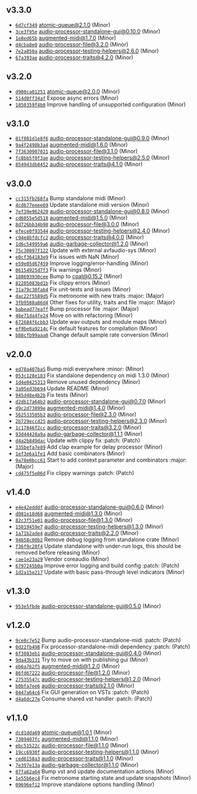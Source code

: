 ## v3.3.0

* [`6d7cf349`](https://github.com/yamadapc/augmented-audio/commits/6d7cf349) atomic-queue@2.1.0 (Minor)
* [`3ce3f95e`](https://github.com/yamadapc/augmented-audio/commits/3ce3f95e) audio-processor-standalone-gui@0.10.0 (Minor)
* [`1e8ed65b`](https://github.com/yamadapc/augmented-audio/commits/1e8ed65b) augmented-midi@1.7.0 (Minor)
* [`d4cba8e0`](https://github.com/yamadapc/augmented-audio/commits/d4cba8e0) audio-processor-file@3.2.0 (Minor)
* [`7e2a850a`](https://github.com/yamadapc/augmented-audio/commits/7e2a850a) audio-processor-testing-helpers@2.6.0 (Minor)
* [`67a393ae`](https://github.com/yamadapc/augmented-audio/commits/67a393ae) audio-processor-traits@4.2.0 (Minor)

## v3.2.0

* [`d900ca01251`](https://github.com/yamadapc/augmented-audio/commits/d900ca01251) atomic-queue@2.0.0 (Minor)
* [`514d0ff34af`](https://github.com/yamadapc/augmented-audio/commits/514d0ff34af) Expose async errors (Minor)
* [`1850359f4b0`](https://github.com/yamadapc/augmented-audio/commits/1850359f4b0) Improve handling of unsupported configuration (Minor)

## v3.1.0

* [`01f081d1e8f6`](https://github.com/yamadapc/augmented-audio/commits/01f081d1e8f6) audio-processor-standalone-gui@0.9.0 (Minor)
* [`9a4f2498b3a4`](https://github.com/yamadapc/augmented-audio/commits/9a4f2498b3a4) augmented-midi@1.6.0 (Minor)
* [`7f3630907021`](https://github.com/yamadapc/augmented-audio/commits/7f3630907021) audio-processor-file@3.1.0 (Minor)
* [`fc8bb5f0f3ae`](https://github.com/yamadapc/augmented-audio/commits/fc8bb5f0f3ae) audio-processor-testing-helpers@2.5.0 (Minor)
* [`854943db8452`](https://github.com/yamadapc/augmented-audio/commits/854943db8452) audio-processor-traits@4.1.0 (Minor)

## v3.0.0

* [`cc315fb268fa`](https://github.com/yamadapc/augmented-audio/commits/cc315fb268fa) Bump standalone midi (Minor)
* [`4cd677eeee69`](https://github.com/yamadapc/augmented-audio/commits/4cd677eeee69) Update standalone midi version (Minor)
* [`7ef39e962420`](https://github.com/yamadapc/augmented-audio/commits/7ef39e962420) audio-processor-standalone-gui@0.8.0 (Minor)
* [`cd6055e5d518`](https://github.com/yamadapc/augmented-audio/commits/cd6055e5d518) augmented-midi@1.5.0 (Minor)
* [`8d726bb34b98`](https://github.com/yamadapc/augmented-audio/commits/8d726bb34b98) audio-processor-file@3.0.0 (Minor)
* [`efece0f93544`](https://github.com/yamadapc/augmented-audio/commits/efece0f93544) audio-processor-testing-helpers@2.4.0 (Minor)
* [`c94e8bfdcfc2`](https://github.com/yamadapc/augmented-audio/commits/c94e8bfdcfc2) audio-processor-traits@4.0.0 (Minor)
* [`1d6c549959a6`](https://github.com/yamadapc/augmented-audio/commits/1d6c549959a6) audio-garbage-collector@1.2.0 (Minor)
* [`75c30897f122`](https://github.com/yamadapc/augmented-audio/commits/75c30897f122) Update with external avfaudio-sys (Minor)
* [`e0cf364183e9`](https://github.com/yamadapc/augmented-audio/commits/e0cf364183e9) Fix issues with NaN (Minor)
* [`e59e05d67459`](https://github.com/yamadapc/augmented-audio/commits/e59e05d67459) Improve logging/error-handling (Minor)
* [`06154925d7f3`](https://github.com/yamadapc/augmented-audio/commits/06154925d7f3) Fix warnings (Minor)
* [`188693930cee`](https://github.com/yamadapc/augmented-audio/commits/188693930cee) Bump to cpal@0.15.2 (Minor)
* [`82205083bd1b`](https://github.com/yamadapc/augmented-audio/commits/82205083bd1b) Fix clippy errors (Minor)
* [`31a79c30fab4`](https://github.com/yamadapc/augmented-audio/commits/31a79c30fab4) Fix unit-tests and issues (Minor)
* [`dac22f5589d5`](https://github.com/yamadapc/augmented-audio/commits/dac22f5589d5) Fix metronome with new traits :major: (Major)
* [`3fb9588a86d4`](https://github.com/yamadapc/augmented-audio/commits/3fb9588a86d4) Other fixes for utility, traits and file :major: (Major)
* [`babead77eaff`](https://github.com/yamadapc/augmented-audio/commits/babead77eaff) Bump processor file :major: (Major)
* [`46e71da4fe24`](https://github.com/yamadapc/augmented-audio/commits/46e71da4fe24) Move on with refactoring (Minor)
* [`672684f6cbb3`](https://github.com/yamadapc/augmented-audio/commits/672684f6cbb3) Update wav outputs and module maps (Minor)
* [`ef9be8a9214c`](https://github.com/yamadapc/augmented-audio/commits/ef9be8a9214c) Fix default features for compilation (Minor)
* [`b88cfb99aaa8`](https://github.com/yamadapc/augmented-audio/commits/b88cfb99aaa8) Change default sample rate conversion (Minor)

## v2.0.0

* [`ed78a407ba5`](https://github.com/yamadapc/augmented-audio/commits/ed78a407ba5) Bump midi everywhere :minor: (Minor)
* [`053c128e183`](https://github.com/yamadapc/augmented-audio/commits/053c128e183) Fix standalone dependency on midi 1.3.0 (Minor)
* [`1d4e0425313`](https://github.com/yamadapc/augmented-audio/commits/1d4e0425313) Remove unused dependency (Minor)
* [`3a95ed3b694`](https://github.com/yamadapc/augmented-audio/commits/3a95ed3b694) Update README (Minor)
* [`945d48e4b2b`](https://github.com/yamadapc/augmented-audio/commits/945d48e4b2b) Fix tests (Minor)
* [`d2db17a64b2`](https://github.com/yamadapc/augmented-audio/commits/d2db17a64b2) audio-processor-standalone-gui@0.7.0 (Minor)
* [`d9c2d73899e`](https://github.com/yamadapc/augmented-audio/commits/d9c2d73899e) augmented-midi@1.4.0 (Minor)
* [`562533505b2`](https://github.com/yamadapc/augmented-audio/commits/562533505b2) audio-processor-file@2.3.0 (Minor)
* [`2b729eccd25`](https://github.com/yamadapc/augmented-audio/commits/2b729eccd25) audio-processor-testing-helpers@2.3.0 (Minor)
* [`1c17846f2cc`](https://github.com/yamadapc/augmented-audio/commits/1c17846f2cc) audio-processor-traits@3.2.0 (Minor)
* [`93d44428a9a`](https://github.com/yamadapc/augmented-audio/commits/93d44428a9a) audio-garbage-collector@1.1.1 (Minor)
* [`d4a2b849dac`](https://github.com/yamadapc/augmented-audio/commits/d4a2b849dac) Update with clippy fix :patch: (Patch)
* [`335befa7e89`](https://github.com/yamadapc/augmented-audio/commits/335befa7e89) Add clap example for delay processor (Minor)
* [`1ef3e6a1fe1`](https://github.com/yamadapc/augmented-audio/commits/1ef3e6a1fe1) Add basic combinators (Minor)
* [`9a78e0bcc61`](https://github.com/yamadapc/augmented-audio/commits/9a78e0bcc61) Start to add context parameter and combinators :major: (Major)
* [`cd475f5e06d`](https://github.com/yamadapc/augmented-audio/commits/cd475f5e06d) Fix clippy warnings :patch: (Patch)

## v1.4.0

* [`e4e42edddf`](https://github.com/yamadapc/augmented-audio/commits/e4e42edddf) audio-processor-standalone-gui@0.6.0 (Minor)
* [`d081e18d68`](https://github.com/yamadapc/augmented-audio/commits/d081e18d68) augmented-midi@1.3.0 (Minor)
* [`82c3f51e01`](https://github.com/yamadapc/augmented-audio/commits/82c3f51e01) audio-processor-file@1.3.0 (Minor)
* [`15019459e7`](https://github.com/yamadapc/augmented-audio/commits/15019459e7) audio-processor-testing-helpers@1.3.0 (Minor)
* [`1a71b2ade4`](https://github.com/yamadapc/augmented-audio/commits/1a71b2ade4) audio-processor-traits@2.2.0 (Minor)
* [`94658c00b2`](https://github.com/yamadapc/augmented-audio/commits/94658c00b2) Remove debug logging from standalone crate (Minor)
* [`f36f9c20f4`](https://github.com/yamadapc/augmented-audio/commits/f36f9c20f4) Update standalone with under-run logs, this should be removed before releasing (Minor)
* [`cae1e23a29`](https://github.com/yamadapc/augmented-audio/commits/cae1e23a29) Vendor coreaudio (Minor)
* [`6797245b0a`](https://github.com/yamadapc/augmented-audio/commits/6797245b0a) Improve error logging and build config :patch: (Patch)
* [`1d2a15e217`](https://github.com/yamadapc/augmented-audio/commits/1d2a15e217) Update with basic pass-through level indicators (Minor)

## v1.3.0

* [`953e5fbde`](https://github.com/yamadapc/augmented-audio/commits/953e5fbde) audio-processor-standalone-gui@0.5.0 (Minor)

## v1.2.0

* [`9ce8c7e52`](https://github.com/yamadapc/augmented-audio/commits/9ce8c7e52) Bump audio-processor-standalone-midi :patch: (Patch)
* [`0d22fb498`](https://github.com/yamadapc/augmented-audio/commits/0d22fb498) Fix processor-standalone-midi dependency :patch: (Patch)
* [`6f3083eb1`](https://github.com/yamadapc/augmented-audio/commits/6f3083eb1) audio-processor-standalone-gui@0.4.0 (Minor)
* [`9da43b131`](https://github.com/yamadapc/augmented-audio/commits/9da43b131) Try to move on with publishing gui (Minor)
* [`eb6a762f5`](https://github.com/yamadapc/augmented-audio/commits/eb6a762f5) augmented-midi@1.2.0 (Minor)
* [`86fd67222`](https://github.com/yamadapc/augmented-audio/commits/86fd67222) audio-processor-file@1.2.0 (Minor)
* [`27535547c`](https://github.com/yamadapc/augmented-audio/commits/27535547c) audio-processor-testing-helpers@1.2.0 (Minor)
* [`b0bfa7ee6`](https://github.com/yamadapc/augmented-audio/commits/b0bfa7ee6) audio-processor-traits@2.1.0 (Minor)
* [`0447a64c6`](https://github.com/yamadapc/augmented-audio/commits/0447a64c6) Fix GUI generation on VSTs :patch: (Patch)
* [`d4a6dc27e`](https://github.com/yamadapc/augmented-audio/commits/d4a6dc27e) Consume shared vst handler :patch: (Patch)

## v1.1.0

* [`dcd1dda69`](https://github.com/yamadapc/augmented-audio/commits/dcd1dda69) atomic-queue@1.0.1 (Minor)
* [`7309407fc`](https://github.com/yamadapc/augmented-audio/commits/7309407fc) augmented-midi@1.1.0 (Minor)
* [`ebc51522c`](https://github.com/yamadapc/augmented-audio/commits/ebc51522c) audio-processor-file@1.1.0 (Minor)
* [`19cc6930f`](https://github.com/yamadapc/augmented-audio/commits/19cc6930f) audio-processor-testing-helpers@1.1.0 (Minor)
* [`ced6158a3`](https://github.com/yamadapc/augmented-audio/commits/ced6158a3) audio-processor-traits@1.1.0 (Minor)
* [`7e397e13a`](https://github.com/yamadapc/augmented-audio/commits/7e397e13a) audio-garbage-collector@1.1.0 (Minor)
* [`07fa62a64`](https://github.com/yamadapc/augmented-audio/commits/07fa62a64) Bump vst and update documentation actions (Minor)
* [`1e55b6ec4`](https://github.com/yamadapc/augmented-audio/commits/1e55b6ec4) Fix metronome starting state and update snapshots (Minor)
* [`09696ef12`](https://github.com/yamadapc/augmented-audio/commits/09696ef12) Improve standalone options handling (Minor)

